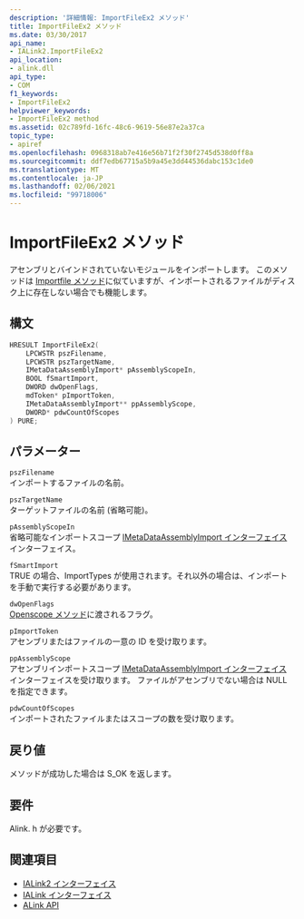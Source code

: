 ```yaml
---
description: '詳細情報: ImportFileEx2 メソッド'
title: ImportFileEx2 メソッド
ms.date: 03/30/2017
api_name:
- IALink2.ImportFileEx2
api_location:
- alink.dll
api_type:
- COM
f1_keywords:
- ImportFileEx2
helpviewer_keywords:
- ImportFileEx2 method
ms.assetid: 02c789fd-16fc-48c6-9619-56e87e2a37ca
topic_type:
- apiref
ms.openlocfilehash: 0968318ab7e416e56b71f2f30f2745d538d0ff8a
ms.sourcegitcommit: ddf7edb67715a5b9a45e3dd44536dabc153c1de0
ms.translationtype: MT
ms.contentlocale: ja-JP
ms.lasthandoff: 02/06/2021
ms.locfileid: "99718006"
---
```

# <a name="importfileex2-method"></a>ImportFileEx2 メソッド

アセンブリとバインドされていないモジュールをインポートします。 このメソッドは [Importfile メソッド](importfile-method.md)に似ていますが、インポートされるファイルがディスク上に存在しない場合でも機能します。  
  
## <a name="syntax"></a>構文  
  
```cpp  
HRESULT ImportFileEx2(  
    LPCWSTR pszFilename,  
    LPCWSTR pszTargetName,  
    IMetaDataAssemblyImport* pAssemblyScopeIn,  
    BOOL fSmartImport,  
    DWORD dwOpenFlags,  
    mdToken* pImportToken,  
    IMetaDataAssemblyImport** ppAssemblyScope,  
    DWORD* pdwCountOfScopes  
) PURE;  
```  
  
## <a name="parameters"></a>パラメーター  

 `pszFilename`  
 インポートするファイルの名前。  
  
 `pszTargetName`  
 ターゲットファイルの名前 (省略可能)。  
  
 `pAssemblyScopeIn`  
 省略可能なインポートスコープ [IMetaDataAssemblyImport インターフェイス](../metadata/imetadataassemblyimport-interface.md) インターフェイス。  
  
 `fSmartImport`  
 TRUE の場合、ImportTypes が使用されます。それ以外の場合は、インポートを手動で実行する必要があります。  
  
 `dwOpenFlags`  
 [Openscope メソッド](../metadata/imetadatadispenser-openscope-method.md)に渡されるフラグ。  
  
 `pImportToken`  
 アセンブリまたはファイルの一意の ID を受け取ります。  
  
 `ppAssemblyScope`  
 アセンブリインポートスコープ [IMetaDataAssemblyImport インターフェイス](../metadata/imetadataassemblyimport-interface.md) インターフェイスを受け取ります。 ファイルがアセンブリでない場合は NULL を指定できます。  
  
 `pdwCountOfScopes`  
 インポートされたファイルまたはスコープの数を受け取ります。  
  
## <a name="return-value"></a>戻り値  

 メソッドが成功した場合は S_OK を返します。  
  
## <a name="requirements"></a>要件  

 Alink. h が必要です。  
  
## <a name="see-also"></a>関連項目

- [IALink2 インターフェイス](ialink2-interface.md)
- [IALink インターフェイス](ialink-interface.md)
- [ALink API](index.md)
